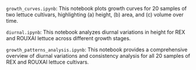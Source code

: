 `growth_curves.ipynb`: This notebook plots growth curves for 20 samples of two lettuce cultivars, highlighting (a) height, (b) area, and (c) volume over time. 

`diurnal.ipynb`: This notebook analyzes diurnal variations in height for REX and ROUXAI lettuce across different growth stages.

`growth_patterns_analysis.ipynb`: This notebook provides a comprehensive overview of diurnal variations and consistency analysis for all 20 samples of REX and ROUXAI lettuce cultivars.
